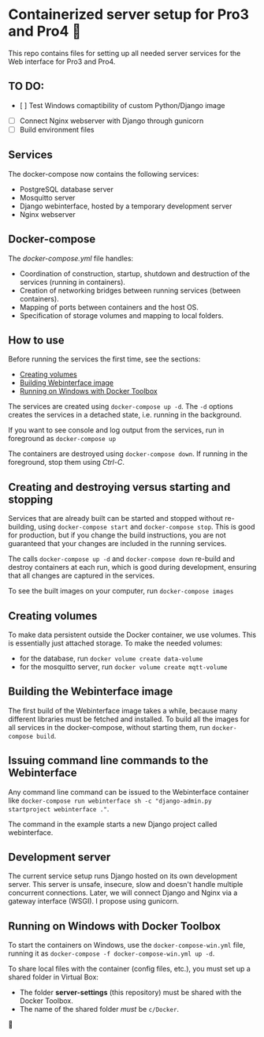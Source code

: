 # Containerized server setup for Pro3 and Pro4 :rocket:

This repo contains files for setting up all needed server services for the Web interface for Pro3 and Pro4.

## TO DO:
- [ ] Test Windows comaptibility of custom Python/Django image
- [ ] Connect Nginx webserver with Django through gunicorn
- [ ] Build environment files

## Services
The docker-compose now contains the following services:
- PostgreSQL database server
- Mosquitto server
- Django webinterface, hosted by a temporary development server
- Nginx webserver

## Docker-compose
The *docker-compose.yml* file handles:
- Coordination of construction, startup, shutdown and destruction of the services (running in containers).
- Creation of networking bridges between running services (between containers). 
- Mapping of ports between containers and the host OS.
- Specification of storage volumes and mapping to local folders.

## How to use
Before running the services the first time, see the sections:
- [Creating volumes](#Creating-volumes)
- [Building Webinterface image](#Building-the-Webinterface-image)
- [Running on Windows with Docker Toolbox](#Running-on-Windows-with-Docker-Toolbox)

The services are created using `docker-compose up -d`. The `-d` options creates the services in a detached state, i.e. running in the background.

If you want to see console and log output from the services, run in foreground as `docker-compose up`

The containers are destroyed using `docker-compose down`. If running in the foreground, stop them using *Ctrl-C*.

## Creating and destroying versus starting and stopping
Services that are already built can be started and stopped without re-building, using `docker-compose start` and `docker-compose stop`. This is good for production, but if you change the build instructions, you are not guaranteed that your changes are included in the running services.

The calls `docker-compose up -d` and `docker-compose down` re-build and destroy containers at each run, which is good during development, ensuring that all changes are captured in the services.

To see the built images on your computer, run `docker-compose images`

## Creating volumes
To make data persistent outside the Docker container, we use volumes. This is essentially just attached storage. 
To make the needed volumes:
- for the database, run `docker volume create data-volume`
- for the mosquitto server, run `docker volume create mqtt-volume`

## Building the Webinterface image
The first build of the Webinterface image takes a while, because many different libraries must be fetched and installed.
To build all the images for all services in the docker-compose, without starting them, run `docker-compose build`.

## Issuing command line commands to the Webinterface
Any command line command can be issued to the Webinterface container like `docker-compose run webinterface sh -c "django-admin.py startproject webinterface ."`.

The command in the example starts a new Django project called webinterface.

## Development server
The current service setup runs Django hosted on its own development server. This server is unsafe, insecure, slow and doesn't handle multiple concurrent connections. Later, we will connect Django and Nginx via a gateway interface (WSGI). I propose using gunicorn.

## Running on Windows with Docker Toolbox
To start the containers on Windows, use the `docker-compose-win.yml` file, running it as `docker-compose -f docker-compose-win.yml up -d`.

To share local files with the container (config files, etc.), you must set up a shared folder in Virtual Box:
- The folder **server-settings** (this repository) must be shared with the Docker Toolbox.
- The name of the shared folder _must_ be `c/Docker`.

:rocket:
